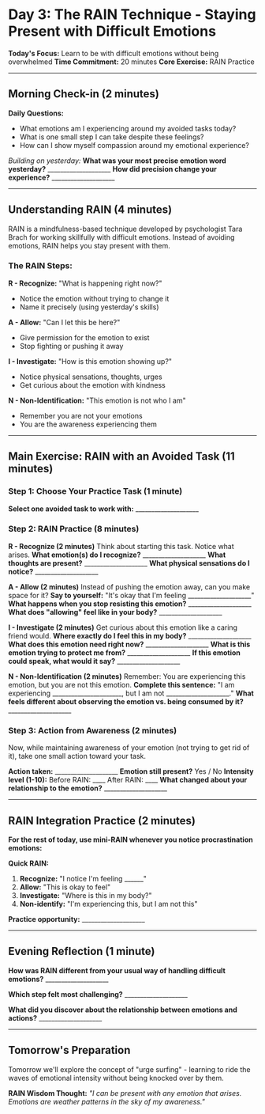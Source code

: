 # Day 3: The RAIN Technique - Staying Present with Difficult Emotions

**Today's Focus:** Learn to be with difficult emotions without being overwhelmed
**Time Commitment:** 20 minutes
**Core Exercise:** RAIN Practice

---

## Morning Check-in (2 minutes)

**Daily Questions:**
- What emotions am I experiencing around my avoided tasks today?
- What is one small step I can take despite these feelings?
- How can I show myself compassion around my emotional experience?

*Building on yesterday:*
**What was your most precise emotion word yesterday?** ____________________
**How did precision change your experience?** ____________________

---

## Understanding RAIN (4 minutes)

RAIN is a mindfulness-based technique developed by psychologist Tara Brach for working skillfully with difficult emotions. Instead of avoiding emotions, RAIN helps you stay present with them.

### The RAIN Steps:

**R - Recognize:** "What is happening right now?"
- Notice the emotion without trying to change it
- Name it precisely (using yesterday's skills)

**A - Allow:** "Can I let this be here?"
- Give permission for the emotion to exist
- Stop fighting or pushing it away

**I - Investigate:** "How is this emotion showing up?"
- Notice physical sensations, thoughts, urges
- Get curious about the emotion with kindness

**N - Non-Identification:** "This emotion is not who I am"
- Remember you are not your emotions
- You are the awareness experiencing them

---

## Main Exercise: RAIN with an Avoided Task (11 minutes)

### Step 1: Choose Your Practice Task (1 minute)
**Select one avoided task to work with:** ____________________

### Step 2: RAIN Practice (8 minutes)

**R - Recognize (2 minutes)**
Think about starting this task. Notice what arises.
**What emotion(s) do I recognize?** ____________________
**What thoughts are present?** ____________________
**What physical sensations do I notice?** ____________________

**A - Allow (2 minutes)**
Instead of pushing the emotion away, can you make space for it?
**Say to yourself:** "It's okay that I'm feeling ____________________"
**What happens when you stop resisting this emotion?** ____________________
**What does "allowing" feel like in your body?** ____________________

**I - Investigate (2 minutes)**
Get curious about this emotion like a caring friend would.
**Where exactly do I feel this in my body?** ____________________
**What does this emotion need right now?** ____________________
**What is this emotion trying to protect me from?** ____________________
**If this emotion could speak, what would it say?** ____________________

**N - Non-Identification (2 minutes)**
Remember: You are experiencing this emotion, but you are not this emotion.
**Complete this sentence:** "I am experiencing ______________________, but I am not ____________________."
**What feels different about observing the emotion vs. being consumed by it?** ____________________

### Step 3: Action from Awareness (2 minutes)

Now, while maintaining awareness of your emotion (not trying to get rid of it), take one small action toward your task.

**Action taken:** ____________________
**Emotion still present?** Yes / No
**Intensity level (1-10):** Before RAIN: ____ After RAIN: ____
**What changed about your relationship to the emotion?** ____________________

---

## RAIN Integration Practice (2 minutes)

**For the rest of today, use mini-RAIN whenever you notice procrastination emotions:**

**Quick RAIN:**
1. **Recognize:** "I notice I'm feeling ______"
2. **Allow:** "This is okay to feel"
3. **Investigate:** "Where is this in my body?"
4. **Non-identify:** "I'm experiencing this, but I am not this"

**Practice opportunity:** ____________________

---

## Evening Reflection (1 minute)

**How was RAIN different from your usual way of handling difficult emotions?** ____________________

**Which step felt most challenging?** ____________________

**What did you discover about the relationship between emotions and actions?** ____________________

---

## Tomorrow's Preparation
Tomorrow we'll explore the concept of "urge surfing" - learning to ride the waves of emotional intensity without being knocked over by them.

**RAIN Wisdom Thought:**
*"I can be present with any emotion that arises. Emotions are weather patterns in the sky of my awareness."*